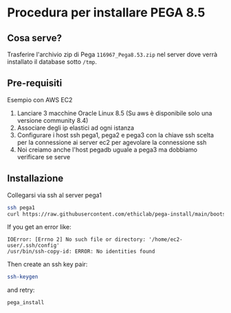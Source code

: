 # Procedura per installare PEGA 8.5

## Cosa serve?

Trasferire l'archivio zip di Pega `116967_Pega8.53.zip` nel server dove verrà installato il database sotto `/tmp`.

## Pre-requisiti

Esempio con AWS EC2

1. Lanciare 3 macchine Oracle Linux 8.5 (Su aws è disponibile solo una versione community 8.4)
2. Associare degli ip elastici ad ogni istanza
3. Configurare i host ssh pega1, pega2 e pega3 con la chiave ssh scelta per la connessione ai server ec2 per agevolare la connessione ssh
4. Noi creiamo anche l'host pegadb uguale a pega3 ma dobbiamo verificare se serve

## Installazione

Collegarsi via ssh al server pega1

```bash
ssh pega1
curl https://raw.githubusercontent.com/ethiclab/pega-install/main/bootstrap.sh | bash
```

If you get an error like:

```
IOError: [Errno 2] No such file or directory: '/home/ec2-user/.ssh/config'
/usr/bin/ssh-copy-id: ERROR: No identities found
```

Then create an ssh key pair:

```bash
ssh-keygen
```

and retry:

```bash
pega_install
```
